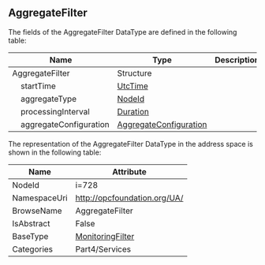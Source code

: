 <!-- datatype -->
## AggregateFilter
  
<!-- end of description -->
The fields of the AggregateFilter DataType are defined in the following table:  

|Name|Type|Description|
|---|---|---|
|AggregateFilter|Structure||
|&nbsp;&nbsp;&nbsp;&nbsp;startTime|[UtcTime](../../../Part3/DataTypes/UtcTime/readme.md)||
|&nbsp;&nbsp;&nbsp;&nbsp;aggregateType|[NodeId](../../../Part3/DataTypes/NodeId/readme.md)||
|&nbsp;&nbsp;&nbsp;&nbsp;processingInterval|[Duration](../../../Part3/DataTypes/Duration/readme.md)||
|&nbsp;&nbsp;&nbsp;&nbsp;aggregateConfiguration|[AggregateConfiguration](../../../Part4/DataTypes/AggregateConfiguration/readme.md)||

The representation of the AggregateFilter DataType in the address space is shown in the following table:  

|Name|Attribute|
|---|---|
|NodeId|i=728|
|NamespaceUri|http://opcfoundation.org/UA/|
|BrowseName|AggregateFilter|
|IsAbstract|False|
|BaseType|[MonitoringFilter](../../../Part4/DataTypes/MonitoringFilter/readme.md)|
|Categories|Part4/Services|

